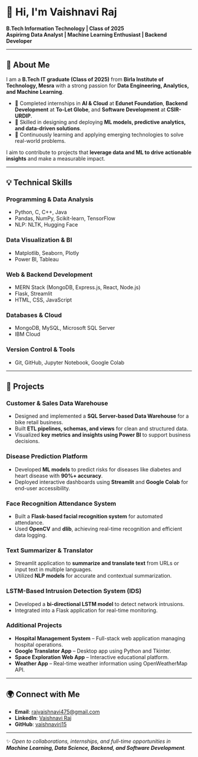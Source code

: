 # 👋 Hi, I'm Vaishnavi Raj  
**B.Tech Information Technology | Class of 2025**  
**Aspirirng Data Analyst | Machine Learning Enthusiast | Backend Developer**  

---

## 🚀 About Me  
I am a **B.Tech IT graduate (Class of 2025)** from **Birla Institute of Technology, Mesra** with a strong passion for **Data Engineering, Analytics, and Machine Learning**.  
- 💼 Completed internships in **AI & Cloud** at **Edunet Foundation**, **Backend Development** at **To-Let Globe**, and **Software Development** at **CSIR-URDIP**.  
- 🔬 Skilled in designing and deploying **ML models, predictive analytics, and data-driven solutions**.  
- 🌱 Continuously learning and applying emerging technologies to solve real-world problems.  

I aim to contribute to projects that **leverage data and ML to drive actionable insights** and make a measurable impact.  

---

## 💡 Technical Skills  

### **Programming & Data Analysis**  
- Python, C, C++, Java  
- Pandas, NumPy, Scikit-learn, TensorFlow  
- NLP: NLTK, Hugging Face  

### **Data Visualization & BI**  
- Matplotlib, Seaborn, Plotly  
- Power BI, Tableau  

### **Web & Backend Development**  
- MERN Stack (MongoDB, Express.js, React, Node.js)  
- Flask, Streamlit  
- HTML, CSS, JavaScript  

### **Databases & Cloud**  
- MongoDB, MySQL, Microsoft SQL Server  
- IBM Cloud  

### **Version Control & Tools**  
- Git, GitHub, Jupyter Notebook, Google Colab  

---

## 🌟 Projects  

### **Customer & Sales Data Warehouse**  
- Designed and implemented a **SQL Server-based Data Warehouse** for a bike retail business.  
- Built **ETL pipelines, schemas, and views** for clean and structured data.  
- Visualized **key metrics and insights using Power BI** to support business decisions.  

### **Disease Prediction Platform**  
- Developed **ML models** to predict risks for diseases like diabetes and heart disease with **90%+ accuracy**.  
- Deployed interactive dashboards using **Streamlit** and **Google Colab** for end-user accessibility.  

### **Face Recognition Attendance System**  
- Built a **Flask-based facial recognition system** for automated attendance.  
- Used **OpenCV** and **dlib**, achieving real-time recognition and efficient data logging.  

### **Text Summarizer & Translator**  
- Streamlit application to **summarize and translate text** from URLs or input text in multiple languages.  
- Utilized **NLP models** for accurate and contextual summarization.  

### **LSTM-Based Intrusion Detection System (IDS)**  
- Developed a **bi-directional LSTM model** to detect network intrusions.  
- Integrated into a Flask application for real-time monitoring.  

### **Additional Projects**  
- **Hospital Management System** – Full-stack web application managing hospital operations.  
- **Google Translator App** – Desktop app using Python and Tkinter.  
- **Space Exploration Web App** – Interactive educational platform.  
- **Weather App** – Real-time weather information using OpenWeatherMap API.  

---

## 🌍 Connect with Me  

- **Email**: [rajvaishnavi475@gmail.com](mailto:rajvaishnavi475@gmail.com)  
- **LinkedIn**: [Vaishnavi Raj](https://www.linkedin.com/in/vaishnaviraj721/)  
- **GitHub**: [vaishnavirj15](https://github.com/vaishnavirj15)  

---

✨ *Open to collaborations, internships, and full-time opportunities in **Machine Learning, Data Science, Backend, and Software Development**.*  




